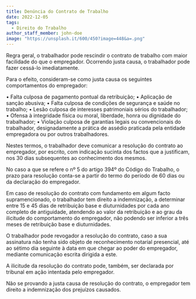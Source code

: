 ```yaml
---
title: Denúncia do Contrato de Trabalho
date: 2022-12-05
tags:
  - Direito do Trabalho
author_staff_member: john-doe
image: "https://unsplash.it/600/450?image=448&a=.png"
---
```


Regra geral, o trabalhador pode rescindir o contrato de trabalho com maior facilidade do que o empregador. Ocorrendo justa causa, o trabalhador pode fazer cessá-lo imediatamente.

Para o efeito, consideram-se como justa causa os seguintes comportamentos do empregador:

• Falta culposa de pagamento pontual da retribuição;
• Aplicação de sanção abusiva;
• Falta culposa de condições de segurança e saúde no trabalho;
• Lesão culposa de interesses patrimoniais sérios do trabalhador;
• Ofensa à integridade física ou moral, liberdade, honra ou dignidade do trabalhador;
• Violação culposa de garantias legais ou convencionais do trabalhador, designadamente a prática de assédio praticada pela entidade empregadora ou por outros trabalhadores.

Nestes termos, o trabalhador deve comunicar a resolução do contrato ao empregador, por escrito, com indicação sucinta dos factos que a justificam, nos 30 dias subsequentes ao conhecimento dos mesmos.

No caso a que se refere o nº 5 do artigo 394º do Código do Trabalho, o prazo para resolução conta-se a partir do termo do período de 60 dias ou da declaração do empregador.

Em caso de resolução do contrato com fundamento em algum facto supramencionado, o trabalhador tem direito a indemnização, a determinar entre 15 e 45 dias de retribuição base e diuturnidades por cada ano completo de antiguidade, atendendo ao valor da retribuição e ao grau da ilicitude do comportamento do empregador, não podendo ser inferior a três meses de retribuição base e diuturnidades.

O trabalhador pode revogador a resolução do contrato, caso a sua assinatura não tenha sido objeto de reconhecimento notarial presencial, até ao sétimo dia seguinte à data em que chegar ao poder do empregador, mediante comunicação escrita dirigida a este.

A ilicitude da resolução do contrato pode, também, ser declarada por tribunal em ação intentada pelo empregador.

Não se provando a justa causa de resolução do contrato, o empregador tem direito a indemnização dos prejuízos causados.
